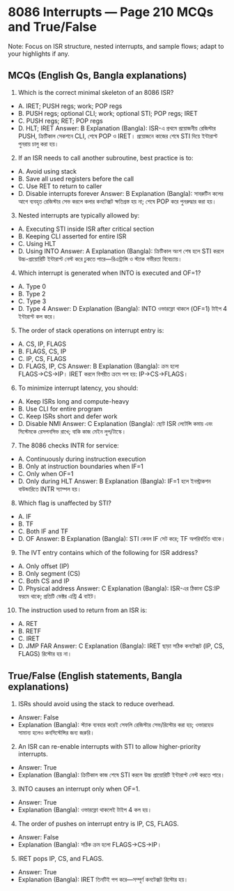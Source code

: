 # 8086 Interrupts — Page 210 MCQs and True/False

Note: Focus on ISR structure, nested interrupts, and sample flows; adapt to your highlights if any.

## MCQs (English Qs, Bangla explanations)

1) Which is the correct minimal skeleton of an 8086 ISR?
- A. IRET; PUSH regs; work; POP regs
- B. PUSH regs; optional CLI; work; optional STI; POP regs; IRET
- C. PUSH regs; RET; POP regs
- D. HLT; IRET
Answer: B
Explanation (Bangla): ISR-এ প্রথমে প্রয়োজনীয় রেজিস্টার PUSH, ক্রিটিকাল সেকশনে CLI, শেষে POP ও IRET। প্রয়োজনে কাজের শেষে STI দিয়ে ইন্টারাপ্ট পুনরায় চালু করা হয়।

2) If an ISR needs to call another subroutine, best practice is to:
- A. Avoid using stack
- B. Save all used registers before the call
- C. Use RET to return to caller
- D. Disable interrupts forever
Answer: B
Explanation (Bangla): সাবরুটিন কলের আগে ব্যবহৃত রেজিস্টার সেভ করলে কলার কনটেক্সট ক্ষতিগ্রস্ত হয় না; শেষে POP করে পুনরুদ্ধার করা হয়।

3) Nested interrupts are typically allowed by:
- A. Executing STI inside ISR after critical section
- B. Keeping CLI asserted for entire ISR
- C. Using HLT
- D. Using INTO
Answer: A
Explanation (Bangla): ক্রিটিকাল অংশ শেষ হলে STI করলে উচ্চ-প্রায়োরিটি ইন্টারাপ্ট নেস্ট করে ঢুকতে পারে—রিএন্ট্রান্সি ও স্ট্যাক গভীরতা বিবেচ্যায়।

4) Which interrupt is generated when INTO is executed and OF=1?
- A. Type 0
- B. Type 2
- C. Type 3
- D. Type 4
Answer: D
Explanation (Bangla): INTO ওভারফ্লো থাকলে (OF=1) টাইপ 4 ইন্টারাপ্ট কল করে।

5) The order of stack operations on interrupt entry is:
- A. CS, IP, FLAGS
- B. FLAGS, CS, IP
- C. IP, CS, FLAGS
- D. FLAGS, IP, CS
Answer: B
Explanation (Bangla): ক্রম হলো FLAGS→CS→IP। IRET করলে বিপরীত ক্রমে পপ হয়: IP→CS→FLAGS।

6) To minimize interrupt latency, you should:
- A. Keep ISRs long and compute-heavy
- B. Use CLI for entire program
- C. Keep ISRs short and defer work
- D. Disable NMI
Answer: C
Explanation (Bangla): ছোট ISR লেটেন্সি কমায় এবং সিস্টেমকে রেসপনসিভ রাখে; বাকি কাজ মেইন লুপ/টাস্কে।

7) The 8086 checks INTR for service:
- A. Continuously during instruction execution
- B. Only at instruction boundaries when IF=1
- C. Only when OF=1
- D. Only during HLT
Answer: B
Explanation (Bangla): IF=1 হলে ইনস্ট্রাকশন বাউন্ডারিতে INTR স্যাম্পল হয়।

8) Which flag is unaffected by STI?
- A. IF
- B. TF
- C. Both IF and TF
- D. OF
Answer: B
Explanation (Bangla): STI কেবল IF সেট করে; TF অপরিবর্তিত থাকে।

9) The IVT entry contains which of the following for ISR address?
- A. Only offset (IP)
- B. Only segment (CS)
- C. Both CS and IP
- D. Physical address
Answer: C
Explanation (Bangla): ISR-এর ঠিকানা CS:IP ফরমে থাকে; প্রতিটি ভেক্টর এন্ট্রি 4 বাইট।

10) The instruction used to return from an ISR is:
- A. RET
- B. RETF
- C. IRET
- D. JMP FAR
Answer: C
Explanation (Bangla): IRET ছাড়া সঠিক কনটেক্সট (IP, CS, FLAGS) রিস্টোর হয় না।

## True/False (English statements, Bangla explanations)

1) ISRs should avoid using the stack to reduce overhead.
- Answer: False
- Explanation (Bangla): স্ট্যাক ব্যবহার করেই সেফলি রেজিস্টার সেভ/রিস্টোর করা হয়; ওভারহেড সামান্য হলেও কনসিস্টেন্সির জন্য জরুরি।

2) An ISR can re-enable interrupts with STI to allow higher-priority interrupts.
- Answer: True
- Explanation (Bangla): ক্রিটিকাল কাজ শেষে STI করলে উচ্চ প্রায়োরিটি ইন্টারাপ্ট নেস্ট করতে পারে।

3) INTO causes an interrupt only when OF=1.
- Answer: True
- Explanation (Bangla): ওভারফ্লো থাকলেই টাইপ 4 কল হয়।

4) The order of pushes on interrupt entry is IP, CS, FLAGS.
- Answer: False
- Explanation (Bangla): সঠিক ক্রম হলো FLAGS→CS→IP।

5) IRET pops IP, CS, and FLAGS.
- Answer: True
- Explanation (Bangla): IRET তিনটিই পপ করে—সম্পূর্ণ কনটেক্সট রিস্টোর হয়।
